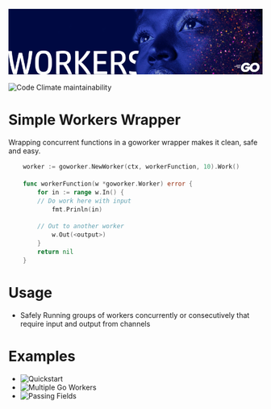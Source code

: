 ![go workers](https://raw.githubusercontent.com/catmullet/go-workers/assets/goworkers.png)

![Code Climate maintainability](https://img.shields.io/codeclimate/maintainability-percentage/catmullet/go-workers)
# Simple Workers Wrapper
Wrapping concurrent functions in a goworker wrapper makes it clean, safe and easy.
```go
    worker := goworker.NewWorker(ctx, workerFunction, 10).Work()

    func workerFunction(w *goworker.Worker) error {
    	for in := range w.In() {
        // Do work here with input
            fmt.Prinln(in)
            
        // Out to another worker
            w.Out(<output>)
    	}
    	return nil
    }
```
# Usage
* Safely Running groups of workers concurrently or consecutively that require input and output from channels
# Examples
* ![Quickstart](https://github.com/catmullet/go-workers/blob/master/examples/quickstart/quickstart.go)
* ![Multiple Go Workers](https://github.com/catmullet/go-workers/blob/master/examples/multiple_workers/multipleworkers.go)
* ![Passing Fields](https://github.com/catmullet/go-workers/blob/master/examples/passing_fields/passingfields.go)
